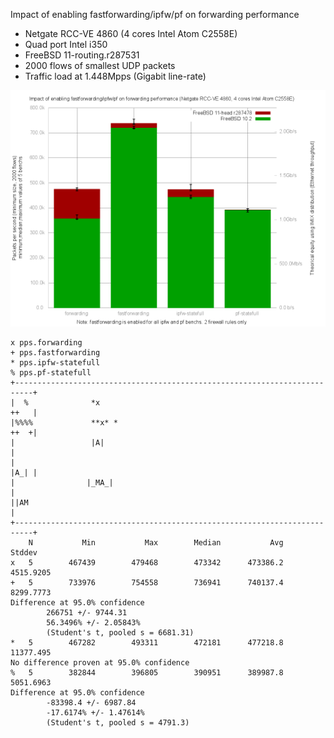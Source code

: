 Impact of enabling fastforwarding/ipfw/pf on forwarding performance
  - Netgate RCC-VE 4860 (4 cores Intel Atom C2558E)
  - Quad port Intel i350
  - FreeBSD 11-routing.r287531
  - 2000 flows of smallest UDP packets
  - Traffic load at 1.448Mpps (Gigabit line-rate)

![Impact of enabling fastforwarding/ipfw/pf on forwarding performance on FreeBSD 11-head.r287478](graph.png)


```
x pps.forwarding
+ pps.fastforwarding
* pps.ipfw-statefull
% pps.pf-statefull
+--------------------------------------------------------------------------+
|  %              *x                                                  ++   |
|%%%%             **x* *                                              ++  +|
|                 |A|                                                      |
|                                                                     |A_| |
|                |_MA_|                                                    |
||AM                                                                       |
+--------------------------------------------------------------------------+
    N           Min           Max        Median           Avg        Stddev
x   5        467439        479468        473342      473386.2     4515.9205
+   5        733976        754558        736941      740137.4     8299.7773
Difference at 95.0% confidence
        266751 +/- 9744.31
        56.3496% +/- 2.05843%
        (Student's t, pooled s = 6681.31)
*   5        467282        493311        472181      477218.8     11377.495
No difference proven at 95.0% confidence
%   5        382844        396805        390951      389987.8     5051.6963
Difference at 95.0% confidence
        -83398.4 +/- 6987.84
        -17.6174% +/- 1.47614%
        (Student's t, pooled s = 4791.3)
```
